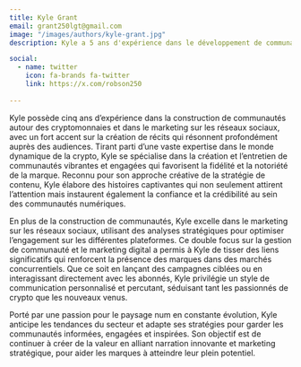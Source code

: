 ```yaml
---
title: Kyle Grant
email: grant250lgt@gmail.com
image: "/images/authors/kyle-grant.jpg"
description: Kyle a 5 ans d'expérience dans le développement de communautés autour des cryptomonnaies et dans le marketing sur les réseaux sociaux. Il crée des récits captivants qui résonnent avec les audiences.

social:
  - name: twitter
    icon: fa-brands fa-twitter
    link: https://x.com/robson250
  
---
```


Kyle possède cinq ans d’expérience dans la construction de communautés autour des cryptomonnaies et dans le marketing sur les réseaux sociaux, avec un fort accent sur la création de récits qui résonnent profondément auprès des audiences. Tirant parti d’une vaste expertise dans le monde dynamique de la crypto, Kyle se spécialise dans la création et l’entretien de communautés vibrantes et engagées qui favorisent la fidélité et la notoriété de la marque. Reconnu pour son approche créative de la stratégie de contenu, Kyle élabore des histoires captivantes qui non seulement attirent l’attention mais instaurent également la confiance et la crédibilité au sein des communautés numériques.

En plus de la construction de communautés, Kyle excelle dans le marketing sur les réseaux sociaux, utilisant des analyses stratégiques pour optimiser l’engagement sur les différentes plateformes. Ce double focus sur la gestion de communauté et le marketing digital a permis à Kyle de tisser des liens significatifs qui renforcent la présence des marques dans des marchés concurrentiels. Que ce soit en lançant des campagnes ciblées ou en interagissant directement avec les abonnés, Kyle privilégie un style de communication personnalisé et percutant, séduisant tant les passionnés de crypto que les nouveaux venus.

Porté par une passion pour le paysage num en constante évolution, Kyle anticipe les tendances du secteur et adapte ses stratégies pour garder les communautés informées, engagées et inspirées. Son objectif est de continuer à créer de la valeur en alliant narration innovante et marketing stratégique, pour aider les marques à atteindre leur plein potentiel.